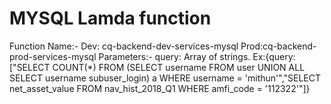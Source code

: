 # MYSQL Lamda function
Function Name:- 
        Dev: cq-backend-dev-services-mysql
        Prod:cq-backend-prod-services-mysql
Parameters:-
        query: Array of strings.
        Ex:{query:["SELECT COUNT(*) FROM (SELECT username FROM user UNION ALL SELECT username subuser_login) a WHERE username = 'mithun'","SELECT net_asset_value FROM nav_hist_2018_Q1 WHERE amfi_code = '112322'"]}
        
